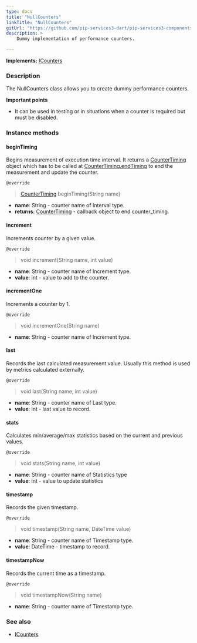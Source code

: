 ```yaml
---
type: docs
title: "NullCounters"
linkTitle: "NullCounters"
gitUrl: "https://github.com/pip-services3-dart/pip-services3-components-dart"
description: >
    Dummy implementation of performance counters.

---
```


**Implements:** [ICounters](../icounters)

### Description

The NullCounters class allows you to create dummy performance counters.

**Important points**

- It can be used in testing or in situations when a counter is required but must be disabled.

### Instance methods

#### beginTiming
Begins measurement of execution time interval.
It returns a [CounterTiming](../counter_timing) object which has to be called at
[CounterTiming.endTiming](../counter_timing/#endtiming) to end the measurement and update the counter.

`@override`
> [CounterTiming](../counter_timing) beginTiming(String name)

- **name**: String - counter name of Interval type.
- **returns**: [CounterTiming](../counter_timing) - callback object to end counter_timing.


#### increment
Increments counter by a given value.

`@override`
> void increment(String name, int value)

- **name**: String - counter name of Increment type.
- **value**: int - value to add to the counter.

#### incrementOne
Increments a counter by 1.

`@override`
> void incrementOne(String name)

- **name**: String - counter name of Increment type.


#### last
Records the last calculated measurement value.
Usually this method is used by metrics calculated externally.

`@override`
> void last(String name, int value)

- **name**: String - counter name of Last type.
- **value**: int - last value to record.


#### stats
Calculates min/average/max statistics based on the current and previous values.

`@override`
> void stats(String name, int value)

- **name**: String - counter name of Statistics type
- **value**: int - value to update statistics


#### timestamp
Records the given timestamp.

`@override`
> void timestamp(String name, DateTime value)

- **name**: String - counter name of Timestamp type.
- **value**: DateTime - timestamp to record.


#### timestampNow
Records the current time as a timestamp.

`@override`
> void timestampNow(String name)

- **name**: String - counter name of Timestamp type.

### See also 

- [ICounters](../icounters)
